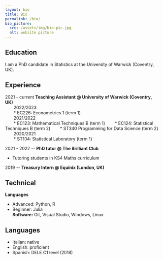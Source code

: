 ```yaml
---
layout: bio
title: Bio
permalink: /bio/
bio_picture:
  src: /assets/img/bio-pic.jpg
  alt: website picture
---
```


## Education ##
I am a PhD candidate in Statistics at the University of Warwick (Coventry, UK).


## Experience ##
2021 - current **Teaching Assistant @ University of Warwick (Coventry, UK)** <br>
&nbsp;&nbsp;&nbsp;&nbsp;&nbsp;&nbsp; 2022/2023 <br>
&nbsp;&nbsp;&nbsp;&nbsp;&nbsp;&nbsp; * EC226: Econometrics 1 (term 1) <br>
&nbsp;&nbsp;&nbsp;&nbsp;&nbsp;&nbsp; 2021/2022 <br>
&nbsp;&nbsp;&nbsp;&nbsp;&nbsp;&nbsp; * EC123: Mathematical Techniques B (term 1)
&nbsp;&nbsp;&nbsp;&nbsp;&nbsp;&nbsp; * EC124: Statistical Techniques B (term 2)
&nbsp;&nbsp;&nbsp;&nbsp;&nbsp;&nbsp; * ST340 Programming for Data Science (term 2) <br>
&nbsp;&nbsp;&nbsp;&nbsp;&nbsp;&nbsp; 2020/2021 <br>
&nbsp;&nbsp;&nbsp;&nbsp;&nbsp;&nbsp; * ST104: Statistical Laboratory (term 1) <br>

2021 - 2022 -- **PhD tutor @ The Brilliant Club** <br>
* Tutoring students in KS4 Maths curriculum

2019 -- **Treasury Intern @ Equinix (London, UK)** <br>


## Technical ##
**Languages**
* Advanced: Python, R
* Beginner: Julia <br>
**Software:** Git, Visual Studio, Windows, Linux


## Languages ##
* Italian: native 
* English: proficient
* Spanish: DELE C1 level (2018)


